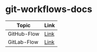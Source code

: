 # git-workflows-docs

| Topic       | Link                          |
| ----------- | ----------------------------- |
| GitHub-Flow | [Link](./docs/github_flow.md) |
| GitLab-Flow | [Link](./docs/GitLab_flow.md) |